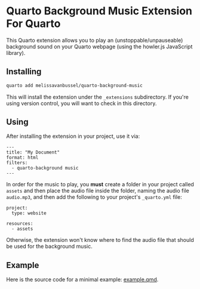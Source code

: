 # Quarto Background Music Extension For Quarto

This Quarto extension allows you to play an (unstoppable/unpauseable) background sound on your Quarto webpage (using the howler.js JavaScript library).

## Installing

```bash
quarto add melissavanbussel/quarto-background-music
```

This will install the extension under the `_extensions` subdirectory.
If you're using version control, you will want to check in this directory.

## Using

After installing the extension in your project, use it via:

```
---
title: "My Document"
format: html
filters:
  - quarto-background music
---
```

In order for the music to play, you **must** create a folder in your project called `assets` and then place the audio file inside the folder, naming the audio file `audio.mp3`, and then add the following to your project's `_quarto.yml` file:

```
project:
  type: website

resources:
  - assets
```

Otherwise, the extension won't know where to find the audio file that should be used for the background music. 

## Example

Here is the source code for a minimal example: [example.qmd](example.qmd).